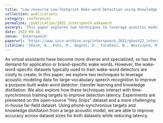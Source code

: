 ```yaml
---
title: "Low-resource Low-footprint Wake-word Detection using Knowledge Distillation"
collection: publications
category: conferences
permalink: /publication/2022_interspeech_wakeword
excerpt: 'This paper explores two techniques to leverage acoustic modeling data for large-vocabulary speech recognition to improve a purpose-built wake-word detector: transfer learning and knowledge distillation.'
date: 2022-09-18
venue: 'Interspeech'
paperurl: 'https://www.isca-archive.org/interspeech_2022/ghosh22_interspeech.html'
citation: 'Ghosh, A., Fuhs, M., Bagchi, D., Farahani, B., Woszczyna, M. (2022) Low-resource Low-footprint Wake-word Detection using Knowledge Distillation. Proc. Interspeech 2022, 3739-3743, doi: 10.21437/Interspeech.2022-529.'
---
```


As virtual assistants have become more diverse and specialized, so has the demand for application or brand-specific wake words. However, the wake-word-specific datasets typically used to train wake-word detectors are costly to create. In this paper, we explore two techniques to leverage acoustic modeling data for large-vocabulary speech recognition to improve a purpose-built wake-word detector: transfer learning and knowledge distillation. We also explore how these techniques interact with time-synchronous training targets to improve detection latency. Experiments are presented on the open-source "Hey Snips” dataset and a more challenging in-house far-field dataset. Using phone-synchronous targets and knowledge distillation from a large acoustic model, we are able to improve accuracy across dataset sizes for both datasets while reducing latency.
